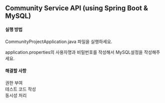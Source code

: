 ## Community Service API (using Spring Boot & MySQL)

#### 실행 방법
CommunityProjectApplication.java 파일을 실행하세요.

application.properties의 사용자명과 비밀번호를 작성해서 MySQL설정을 작성해주세요.

#### 해결할 사항
권한 부여  
테스트 코드 작성  
동시성 처리
